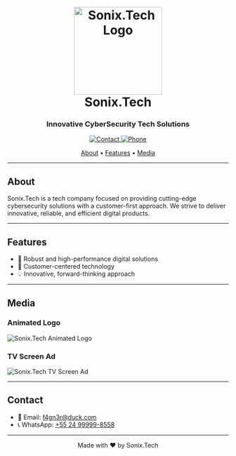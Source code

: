 <h1 align="center">
  <br>
  <a href="https://github.com/f4gn3r0ck/Sonix.Tech">
    <img src="https://github.com/f4gn3r0ck/Sonix.Tech/blob/main/CAPA%20INSTATIKTOK%20SONIX-LOGO.png" alt="Sonix.Tech Logo" width="200">
  </a>
  <br>
  Sonix.Tech
  <br>
</h1>

<h3 align="center">Innovative CyberSecurity Tech Solutions</h3>

<p align="center">
  <a href="mailto:f4gn3r@duck.com">
    <img src="https://img.shields.io/badge/Contact-f4gn3r%40duck.com-orange" alt="Contact">
  </a>
  <a href="https://wa.me/5524999998558">
    <img src="https://img.shields.io/badge/Phone-%2B55%2024%20999998558-brightgreen" alt="Phone">
  </a>
</p>

<p align="center">
  <a href="#about">About</a> •
  <a href="#features">Features</a> •
  <a href="#media">Media</a>
</p>

---

## About

Sonix.Tech is a tech company focused on providing cutting-edge cybersecurity solutions with a customer-first approach. 
We strive to deliver innovative, reliable, and efficient digital products.

---

## Features

- 🚀 Robust and high-performance digital solutions
- 🌟 Customer-centered technology
- 💡 Innovative, forward-thinking approach

---

## Media

### Animated Logo

![Sonix.Tech Animated Logo](https://github.com/f4gn3r0ck/Sonix.Tech/blob/main/logo%20video.gif)

### TV Screen Ad

![Sonix.Tech TV Screen Ad](https://github.com/f4gn3r0ck/Sonix.Tech/blob/main/tv%20screen.gif)

---

## Contact

- 📧 Email: [f4gn3r@duck.com](mailto:f4gn3r@duck.com)
- 📞 WhatsApp: [+55 24 99999-8558](https://wa.me/5524999998558)

---

<p align="center">
  Made with ❤️ by Sonix.Tech
</p>
